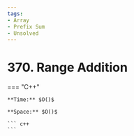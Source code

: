 ```yaml
---
tags:
- Array
- Prefix Sum
- Unsolved
---
```



# 370. Range Addition

=== "C++"

    **Time:** $O()$

    **Space:** $O()$

    ``` c++
    ```